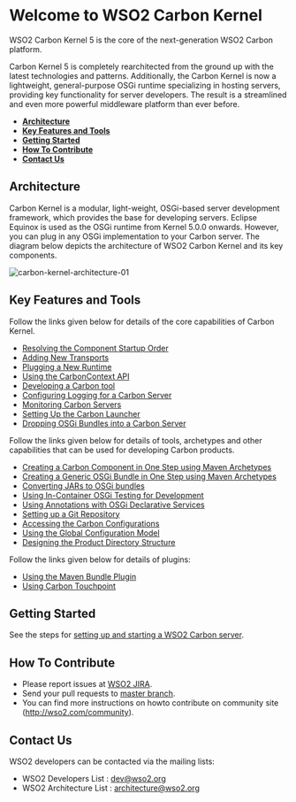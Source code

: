 # Welcome to WSO2 Carbon Kernel
WSO2 Carbon Kernel 5 is the core of the next-generation WSO2 Carbon platform. 

Carbon Kernel 5 is completely rearchitected from the ground up with the latest technologies and patterns. Additionally, the Carbon Kernel is now a lightweight, general-purpose OSGi runtime specializing in hosting servers, providing key functionality for server developers. The result is a streamlined and even more powerful middleware platform than ever before.

* **[Architecture](#architecture)**
* **[Key Features and Tools](#key-features-and-tools)**
* **[Getting Started](#getting-started)**
* **[How To Contribute](#how-to-contribute)**
* **[Contact Us](#contact-us)**

## Architecture
Carbon Kernel is a modular, light-weight, OSGi-based server development framework, which provides the base for developing servers. Eclipse Equinox is used as the OSGi runtime from Kernel 5.0.0 onwards. However, you can plug in any OSGi implementation to your Carbon server. The diagram below depicts the architecture of WSO2 Carbon Kernel and its key components.

![carbon-kernel-architecture-01](https://cloud.githubusercontent.com/assets/21237558/20616347/939893b6-b307-11e6-882f-4c3f302ada0c.png)

## Key Features and Tools
Follow the links given below for details of the core capabilities of Carbon Kernel.

* [Resolving the Component Startup Order](docs/KernelFeatures/ResolvingtheComponentStartupOrder.md)
* [Adding New Transports](docs/KernelFeatures/AddingNewTransports.md)
* [Plugging a New Runtime](docs/KernelFeatures/PluggingaNewRuntime.md)
* [Using the CarbonContext API](docs/KernelFeatures/UsingtheCarbonContext.md)
* [Developing a Carbon tool](docs/KernelFeatures/DevelopingaCarbonTool.md)
* [Configuring Logging for a Carbon Server](docs/KernelFeatures/ConfiguringLogging.md)
* [Monitoring Carbon Servers](docs/KernelFeatures/MonitoringCarbonServers.md)
* [Setting Up the Carbon Launcher](docs/KernelFeatures/SettingUptheCarbonLauncher.md)
* [Dropping OSGi Bundles into a Carbon Server](docs/KernelFeatures/DroppingOSGiBundlesintoaCarbonServer.md)

Follow the links given below for details of tools, archetypes and other capabilities that can be used for developing Carbon products.

* [Creating a Carbon Component in One Step using Maven Archetypes](docs/DeveloperTools/UsingMavenArchetypes.md#creating-a-carbon-component-in-one-step)
* [Creating a Generic OSGi Bundle in One Step using Maven Archetypes](docs/DeveloperTools/UsingMavenArchetypes.md#creating-a-generic-osgi-bundle-in-one-step)
* [Converting JARs to OSGi bundles](docs/DeveloperTools/ConvertingJARsToOSGiBundles.md)
* [Using In-Container OSGi Testing for Development](docs/DeveloperTools/UsingIn-ContainerOSGiTesting.md)
* [Using Annotations with OSGi Declarative Services](docs/DeveloperTools/UsingAnnotationswithOSGiDeclarativeServices.md)
* [Setting up a Git Repository](docs/DeveloperTools/SettingUpaGitRepository.md)
* [Accessing the Carbon Configurations](docs/DeveloperTools/AccessingCarbonConfigs.md)
* [Using the Global Configuration Model](docs/DeveloperTools/UpdatingConfigurations.md) 
* [Designing the Product Directory Structure](docs/DeveloperTools/DesigningProductDirectoryStructure.md) 

Follow the links given below for details of plugins:

* [Using the Maven Bundle Plugin](docs/DeveloperTools/UsingtheMavenBundlePlugin.md)
* [Using Carbon Touchpoint](docs/DeveloperTools/UsingCarbonTouchpoint.md)

## Getting Started
See the steps for [setting up and starting a WSO2 Carbon server](docs/GettingStarted.md).

## How To Contribute
* Please report issues at [WSO2 JIRA](https://wso2.org/jira/browse/Carbon).
* Send your pull requests to [master branch](https://github.com/wso2/carbon-kernel/tree/master).
* You can find more instructions on howto contribute on community site (http://wso2.com/community).

## Contact Us
WSO2 developers can be contacted via the mailing lists:
* WSO2 Developers List : dev@wso2.org
* WSO2 Architecture List : architecture@wso2.org
